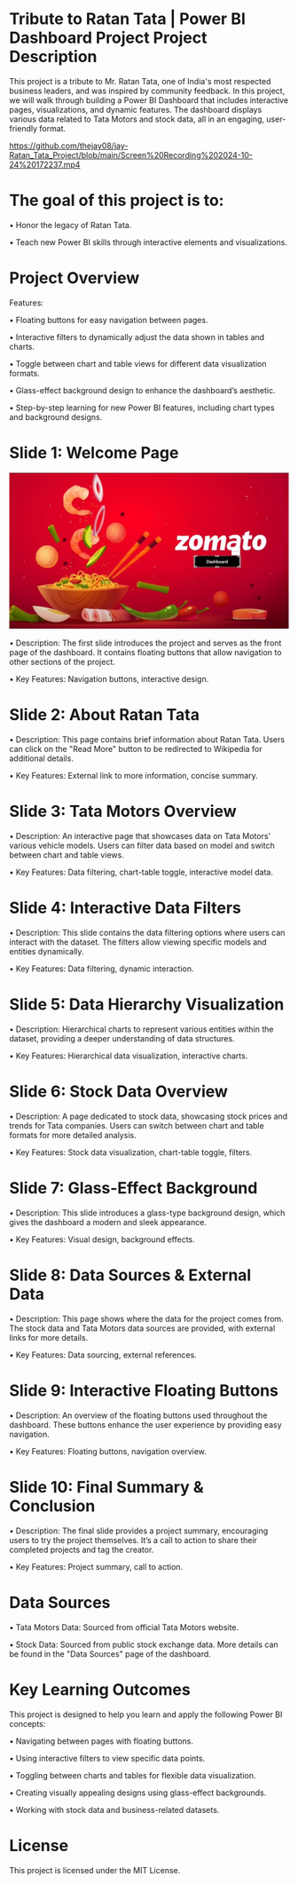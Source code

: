 # Tribute to Ratan Tata | Power BI Dashboard Project Project Description

This project is a tribute to Mr. Ratan Tata, one of India's most respected business leaders, and was inspired by community feedback. In this project, we will walk through building a Power BI Dashboard that includes interactive pages, visualizations, and dynamic features. The dashboard displays various data related to Tata Motors and stock data, all in an engaging, user-friendly format.

https://github.com/thejay08/jay-Ratan_Tata_Project/blob/main/Screen%20Recording%202024-10-24%20172237.mp4

# The goal of this project is to:

•	Honor the legacy of Ratan Tata.

•	Teach new Power BI skills through interactive elements and visualizations.

# Project Overview

Features:

•	Floating buttons for easy navigation between pages.

•	Interactive filters to dynamically adjust the data shown in tables and charts.

•	Toggle between chart and table views for different data visualization formats.

•	Glass-effect background design to enhance the dashboard’s aesthetic.

•	Step-by-step learning for new Power BI features, including chart types and background designs.


# Slide 1: Welcome Page

![Company Logo](https://github.com/thejay08/jay08_Zomato_Dashboard_Power_Bi/blob/main/Zomato_Dashboard_Image_1.png)

•	Description: The first slide introduces the project and serves as the front page of the dashboard. It contains floating buttons that allow navigation to other sections of the project.

•	Key Features: Navigation buttons, interactive design.

# Slide 2: About Ratan Tata

•	Description: This page contains brief information about Ratan Tata. Users can click on the "Read More" button to be redirected to Wikipedia for additional details.

•	Key Features: External link to more information, concise summary.

# Slide 3: Tata Motors Overview

•	Description: An interactive page that showcases data on Tata Motors' various vehicle models. Users can filter data based on model and switch between chart and table views.

•	Key Features: Data filtering, chart-table toggle, interactive model data.

# Slide 4: Interactive Data Filters

•	Description: This slide contains the data filtering options where users can interact with the dataset. The filters allow viewing specific models and entities dynamically.

•	Key Features: Data filtering, dynamic interaction.

# Slide 5: Data Hierarchy Visualization

•	Description: Hierarchical charts to represent various entities within the dataset, providing a deeper understanding of data structures.

•	Key Features: Hierarchical data visualization, interactive charts.

# Slide 6: Stock Data Overview

•	Description: A page dedicated to stock data, showcasing stock prices and trends for Tata companies. Users can switch between chart and table formats for more detailed analysis.

•	Key Features: Stock data visualization, chart-table toggle, filters.

# Slide 7: Glass-Effect Background

•	Description: This slide introduces a glass-type background design, which gives the dashboard a modern and sleek appearance.

•	Key Features: Visual design, background effects.

# Slide 8: Data Sources & External Data

•	Description: This page shows where the data for the project comes from. The stock data and Tata Motors data sources are provided, with external links for more details.

•	Key Features: Data sourcing, external references.

# Slide 9: Interactive Floating Buttons

•	Description: An overview of the floating buttons used throughout the dashboard. These buttons enhance the user experience by providing easy navigation.

•	Key Features: Floating buttons, navigation overview.

# Slide 10: Final Summary & Conclusion

•	Description: The final slide provides a project summary, encouraging users to try the project themselves. It’s a call to action to share their completed projects and tag the creator.

•	Key Features: Project summary, call to action.

# Data Sources

•	Tata Motors Data: Sourced from official Tata Motors website.

•	Stock Data: Sourced from public stock exchange data. More details can be found in the "Data Sources" page of the dashboard.

# Key Learning Outcomes

This project is designed to help you learn and apply the following Power BI concepts:

•	Navigating between pages with floating buttons.

•	Using interactive filters to view specific data points.

•	Toggling between charts and tables for flexible data visualization.

•	Creating visually appealing designs using glass-effect backgrounds.

•	Working with stock data and business-related datasets.

# License

This project is licensed under the MIT License.


